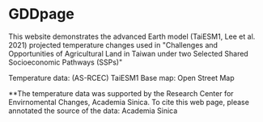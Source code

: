 # GDDpage

This website demonstrates the advanced Earth model (TaiESM1, Lee et al. 2021) projected temperature changes used in "Challenges and Opportunities of Agricultural Land in Taiwan under two Selected Shared Socioeconomic Pathways (SSPs)"

Temperature data: (AS-RCEC) TaiESM1
Base map: Open Street Map

**The temperature data was supported by the Research Center for Envirnomental Changes, Academia Sinica. To cite this web page, please annotated the source of the data: Academia Sinica
